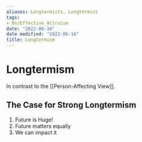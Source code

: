 ```yaml
---
aliases: Longtermists, Longtermist
tags:
- On/Effective_Altruism
date: "2022-06-16"
date modified: "2022-06-16"
title: Longtermism
---
```


# Longtermism
In contrast to the [[Person-Affecting View]].

## The Case for Strong Longtermism
1. Future is Huge!
2. Future matters equally
3. We can impact it
